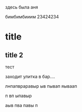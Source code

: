здесь была аня

бимбимбииим
23424234


# title

## title 2


тест





заходит улитка в бар....



лнпапвраравыр
ыв
пывап
яываап

п
вп
ыпавыр

аыв
пва
павы
п
